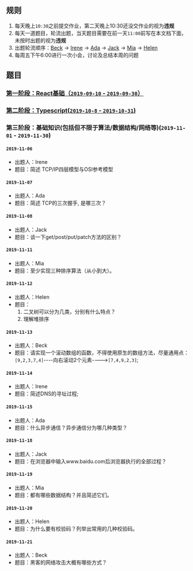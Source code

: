 ## 规则
1. 每天晚上`10:30`之前提交作业，第二天晚上10:30还没交作业的视为**违规**
2. 每天一道题目，轮流出题，当天题目需要在前一天`11:00`前写在本文档下面，未按时出题的视为**违规**
3. 出题轮流顺序：[Beck](https://github.com/Enginebeck) -> [Irene](https://github.com/Irenedan) -> [Ada](https://github.com/AdaWhere) -> [Jack](https://github.com/jacygogogo) -> [Mia](https://github.com/miaZhang22) -> [Helen](https://github.com/be-awake)
4. 每周五下午6:00进行一次小会，讨论及总结本周的问题

## 题目
### [第一阶段：React基础（`2019-09-10` - `2019-09-30`）](./stage1-react.md)

### [第二阶段：Typescript(`2019-10-8` - `2019-10-31`)](./stage2-ts.md)

### 第三阶段：基础知识(包括但不限于算法/数据结构/网络等)(`2019-11-01` - `2019-11-30`)

#### `2019-11-06`
-   出题人：Irene
-   题目：简述 TCP/IP四层模型与OSI参考模型

#### `2019-11-07`
-   出题人：Ada
-   题目：简述 TCP的三次握手, 是哪三次？

#### `2019-11-08`
-   出题人：Jack
-   题目：谈一下get/post/put/patch方法的区别？

#### `2019-11-11`
-   出题人：Mia
-   题目：至少实现三种排序算法（从小到大）。

#### `2019-11-12`
-   出题人：Helen
-   题目：
    1. 二叉树可以分为几类，分别有什么特点？
    2. 理解堆排序

#### `2019-11-13`
-   出题人：Beck
-   题目：请实现一个滚动数组的函数，不得使用原生的数组方法，尽量通用点：`[9,2,3,7,4]`----向右滚动2个元素---->`[7,4,9,2,3]`;

#### `2019-11-14`
-   出题人：Irene
-   题目：简述DNS的寻址过程;

#### `2019-11-15`
-   出题人：Ada
-   题目：什么异步通信？异步通信分为哪几种类型？

#### `2019-11-18`
-   出题人：Jack
-   题目：在浏览器中输入www.baidu.com后浏览器执行的全部过程？

#### `2019-11-19`
-   出题人：Mia
-   题目：都有哪些数据结构？并且简述它们。

#### `2019-11-20`
-   出题人：Helen
-   题目：为什么要有校验码？列举出常用的几种校验码。

#### `2019-11-21`
-   出题人：Beck
-   题目：黑客的网络攻击大概有哪些方式？
